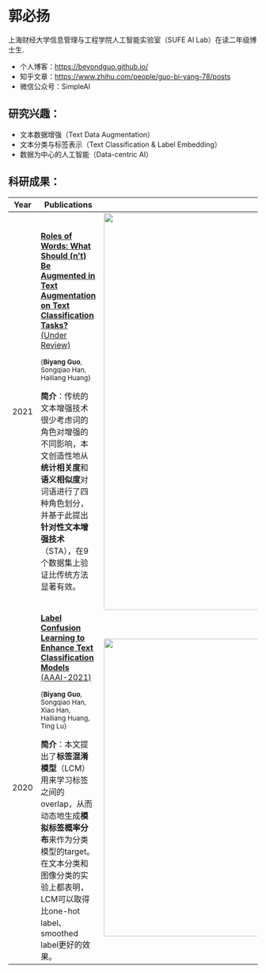 # 郭必扬

上海财经大学信息管理与工程学院人工智能实验室（SUFE AI Lab）在读二年级博士生.

- 个人博客：https://beyondguo.github.io/
- 知乎文章：https://www.zhihu.com/people/guo-bi-yang-78/posts
- 微信公众号：SimpleAI



## 研究兴趣：

- 文本数据增强（Text Data Augmentation）
- 文本分类与标签表示（Text Classification & Label Embedding）
- 数据为中心的人工智能（Data-centric AI）



## 科研成果：


<style>
table th:first-of-type {
    width: 5%;
}
table th:nth-of-type(2) {
    width: 55%;
}
table th:nth-of-type(3) {
    width: 40%;
}
</style>
| Year |Publications | Illustration |
| ---- |----  | ----  |
|2021|[**Roles of Words: What Should (n’t) Be Augmented in Text Augmentation on Text Classification Tasks?** (Under Review)](https://openreview.net/pdf?id=_jpxhquKzO9) <p><small>{**Biyang Guo**, Songqiao Han, Hailiang Huang}</small></p>**简介**：传统的文本增强技术很少考虑词的角色对增强的不同影响，本文创造性地从**统计相关度**和**语义相似度**对词语进行了四种角色划分，并基于此提出**针对性文本增强技术**（STA），在9个数据集上验证比传统方法显著有效。|<img src='https://gitee.com/beyond_guo/typora_pics/raw/master/typora/20220109164804.png' width=800/>|
|2020 |[**Label Confusion Learning to Enhance Text Classification Models** (AAAI-2021)](https://arxiv.org/abs/2012.04987) <p><small>{**Biyang Guo**, Songqiao Han, Xiao Han, Hailiang Huang, Ting Lu}</small></p>**简介**：本文提出了**标签混淆模型**（LCM）用来学习标签之间的overlap，从而动态地生成**模拟标签概率分布**来作为分类模型的target。在文本分类和图像分类的实验上都表明，LCM可以取得比one-hot label、smoothed label更好的效果。|<img src='https://gitee.com/beyond_guo/typora_pics/raw/master/typora/20220109164546.png' width=600/>|



